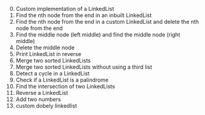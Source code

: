0. Custom implementation of a LinkedList  
1. Find the nth node from the end in an inbuilt LinkedList  
2. Find the nth node from the end in a custom LinkedList and delete the nth node from the end  
3. Find the middle node (left middle) and find the middle node (right middle)  
4. Delete the middle node  
5. Print LinkedList in reverse  
6. Merge two sorted LinkedLists  
7. Merge two sorted LinkedLists without using a third list  
8. Detect a cycle in a LinkedList  
9. Check if a LinkedList is a palindrome  
10. Find the intersection of two LinkedLists  
11. Reverse a LinkedList
12. Add two numbers
13. custom dobely linkedlist